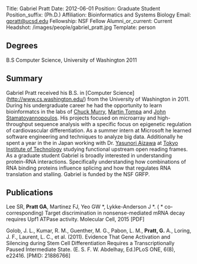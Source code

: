 Title: Gabriel Pratt
Date: 2012-06-01
Position: Graduate Student
Position_suffix: (Ph.D.)
Affiliation: Bioinformatics and Systems Biology
Email: gpratt@ucsd.edu
Fellowship: NSF Fellow
Alumni_or_current: Current
Headshot: /images/people/gabriel_pratt.jpg
Template: person
<!-- Status: draft -->

## Degrees

B.S Computer Science, University of Washington 2011<br>

## Summary

Gabriel Pratt received his B.S. in [Computer Science] (http://www.cs.washington.edu/) from the University of Washington in 2011.  During his undergraduate career he had the opportunity to learn bioinformatcs in the labs of [Chuck Murry](http://www.pathology.washington.edu/research/labs/murry/), [Martin Tompa](http://www.cs.washington.edu/people/faculty/tompa/) and [John Stamatoyannopoulos](http://www.gs.washington.edu/faculty/stamj.htm).  His projects focused on microarray and high-throughput sequence analysis with a specific focus on epigenetic regulation of cardiovascular differentiation.  As a summer intern at Microsoft he learned software engineering and techniques to analyze big data.  Additionally he spent a year in the in Japan working with Dr. [Yasunori Aizawa](http://www.bio.titech.ac.jp/english/information/en_grad/ls/ls-05_e-aizawa.html) at [Tokyo Institute of Technology](http://www.titech.ac.jp/english/) studying functional upstream open reading frames.  As a graduate student Gabriel is broadly interested in understanding protein-RNA interactions.  Specifically understanding how combinations of RNA binding proteins influence splicing and how that regulates RNA translation and stalling. Gabriel is funded by the NSF GRFP.

## Publications
Lee SR, **Pratt GA**, Martinez FJ, Yeo GW *, Lykke-Anderson J *. ( * co-corresponding) Target discrimination in nonsense-mediated mRNA decay requires Upf1 ATPase activity. Molecular Cell, 2015 [PDF]

Golob, J. L., Kumar, R. M., Guenther, M. G., Pabon, L. M., **Pratt, G.** A., Loring, J. F., Laurent, L. C., et al. (2011). Evidence That Gene Activation and Silencing during Stem Cell Differentiation Requires a Transcriptionally Paused Intermediate State. (E. S. F. W. Abdelhay, Ed.)PLoS ONE, 6(8), e22416. [PMID: 21886766]